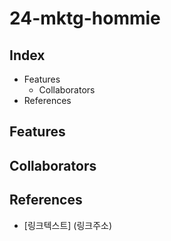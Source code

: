 # 24-mktg-hommie

## Index
 - Features
    - Collaborators
 - References
## Features


## Collaborators

## References
- [링크텍스트] (링크주소)